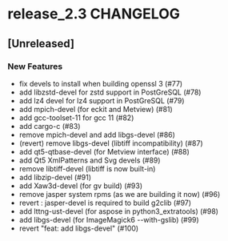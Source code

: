 # release_2.3 CHANGELOG

## [Unreleased]

### New Features

- fix devels to install when building openssl 3 (#77)
- add libzstd-devel for zstd support in PostGreSQL (#78)
- add lz4 devel for lz4 support in PostGreSQL (#79)
- add mpich-devel (for eckit and Metview) (#81)
- add gcc-toolset-11 for gcc 11 (#82)
- add cargo-c (#83)
- remove mpich-devel and add libgs-devel (#86)
- (revert) remove libgs-devel (libtiff incompatibility) (#87)
- add qt5-qtbase-devel (for Metview interface) (#88)
- add Qt5 XmlPatterns and Svg devels (#89)
- remove libtiff-devel (libtiff is now built-in)
- add libzip-devel (#91)
- add Xaw3d-devel (for gv build) (#93)
- remove jasper system rpms (as we are building it now) (#96)
- revert : jasper-devel is required to build g2clib (#97)
- add lttng-ust-devel (for aspose in python3_extratools) (#98)
- add libgs-devel (for ImageMagick6 --with-gslib) (#99)
- revert "feat: add libgs-devel" (#100)



